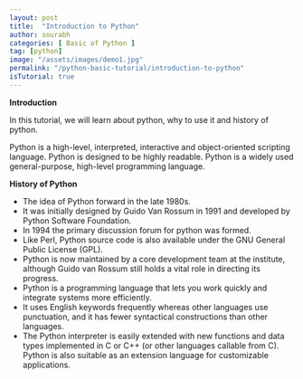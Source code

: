 ```yaml
---
layout: post
title:  "Introduction to Python"
author: sourabh
categories: [ Basic of Python ]
tag: [python]
image: "/assets/images/demo1.jpg"
permalink: "/python-basic-tutorial/introduction-to-python"
isTutorial: true
---
```


**Introduction**

In this tutorial, we will learn about python, why to use it and history of python.

Python is a high-level, interpreted, interactive and object-oriented scripting language. Python is designed to be highly readable. Python is a widely used general-purpose, high-level programming language.

**History of Python**

-   The idea of Python forward in the late 1980s.
-   It was initially designed by Guido Van Rossum in 1991 and developed by Python Software Foundation.
-   In 1994 the primary discussion forum for python was formed.
-   Like Perl, Python source code is also available under the GNU General Public License (GPL).
-   Python is now maintained by a core development team at the institute, although Guido van Rossum still holds a vital role in directing its progress.
-   Python is a programming language that lets you work quickly and integrate systems more efficiently.
-   It uses English keywords frequently whereas other languages use punctuation, and it has fewer syntactical constructions than other languages.
-   The Python interpreter is easily extended with new functions and data types implemented in C or C++ (or other languages callable from C). Python is also suitable as an extension language for customizable applications.
